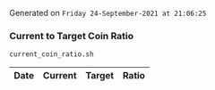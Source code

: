 Generated on `Friday 24-September-2021 at 21:06:25`

### Current to Target Coin Ratio
`current_coin_ratio.sh`

Date|Current|Target|Ratio
---|---|---|---
